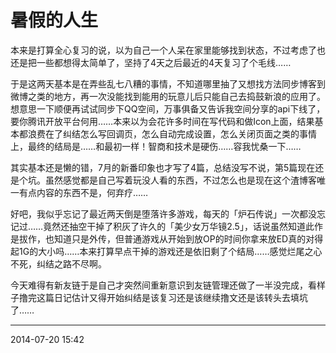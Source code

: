 # 暑假的人生

本来是打算全心复习的说，以为自己一个人呆在家里能够找到状态，不过考虑了也还是把一些都想得太简单了，坚持了4天之后最近的4天复习了个毛线……

于是这两天基本是在弄些乱七八糟的事情，不知道哪里抽了又想找方法同步博客到微博之类的地方，再一次没能找到能用的玩意儿后只能自己去捣鼓新浪的应用了。想意思一下顺便再试试同步下QQ空间，万事俱备又告诉我空间分享的api下线了，要你腾讯开放平台何用……本来以为会花许多时间在写代码和做Icon上面，结果基本都浪费在了纠结怎么写回调页，怎么自动完成设置，怎么关闭页面之类的事情上，最终的结局是……和最初一样！智商和技术是硬伤……容我忧桑一下……

其实基本还是懒的错，7月的新番印象也才写了4篇，总结没写不说，第5篇现在还是个坑。虽然感觉都是自己写着玩没人看的东西，不过怎么也是现在这个渣博客唯一有点内容的东西不是，何弃疗……

好吧，我似乎忘记了最近两天倒是堕落许多游戏，每天的「炉石传说」一次都没忘记过……竟然还抽空干掉了积灰了许久的「美少女万华镜2.5」，话说虽然知道此作是拔作，也知道只是外传，但普通游戏从开始到放OP的时间你拿来放ED真的对得起1G的大小吗……本来打算早点干掉的游戏还是依旧剩了个结局……感觉烂尾之心不死，纠结之路不尽啊。

今天难得有新友链于是自己才突然间重新意识到友链管理还做了一半没完成，看样子撸完这篇日记估计又得开始纠结是该复习还是该继续撸文还是该转头去填坑了……

----------

2014-07-20 15:42